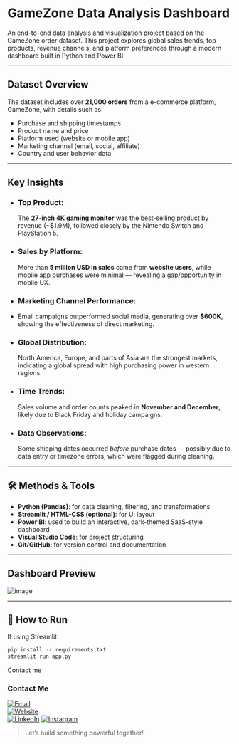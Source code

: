 #  GameZone Data Analysis Dashboard

An end-to-end data analysis and visualization project based on the GameZone order dataset. This project explores global sales trends, top products, revenue channels, and platform preferences through a modern dashboard built in Python and Power BI.

---

##  Dataset Overview

The dataset includes over **21,000 orders** from a e-commerce platform, GameZone, with details such as:

- Purchase and shipping timestamps  
- Product name and price  
- Platform used (website or mobile app)  
- Marketing channel (email, social, affiliate)  
- Country and user behavior data

---

##  Key Insights

- ### Top Product:
  The **27-inch 4K gaming monitor** was the best-selling product by revenue (~$1.9M), followed closely by the Nintendo Switch and PlayStation 5.

- ### Sales by Platform:
  More than **5 million USD in sales** came from **website users**, while mobile app purchases were minimal — revealing a gap/opportunity in mobile UX.

-  ### Marketing Channel Performance:
-  Email campaigns outperformed social media, generating over **$600K**, showing the effectiveness of direct marketing.

- ### Global Distribution:  
  North America, Europe, and parts of Asia are the strongest markets, indicating a global spread with high purchasing power in western regions.

- ### Time Trends: 
  Sales volume and order counts peaked in **November and December**, likely due to Black Friday and holiday campaigns.

- ### Data Observations:
  Some shipping dates occurred *before* purchase dates — possibly due to data entry or timezone errors, which were flagged during cleaning.

---

## 🛠 Methods & Tools

- **Python (Pandas)**: for data cleaning, filtering, and transformations
- **Streamlit / HTML-CSS (optional)**: for UI layout
- **Power BI**: used to build an interactive, dark-themed SaaS-style dashboard
- **Visual Studio Code**: for project structuring
- **Git/GitHub**: for version control and documentation

---

##  Dashboard Preview

![image](https://github.com/user-attachments/assets/6d5679fd-6d4b-4af8-80de-31d0e6dc98ca)

---

## 🚀 How to Run

If using Streamlit:

```bash
pip install -r requirements.txt
streamlit run app.py
```
Contact me

###  Contact Me

[![Email](https://img.shields.io/badge/Email-johnzapata.dev%40gmail.com-blue?style=flat&logo=gmail&logoColor=white)](mailto:contact@johnzapatanalytics.com)  
[![Website](https://img.shields.io/badge/Website-johnzapatanalytics.com-000000?style=flat&logo=firefox&logoColor=white)](https://johnzapatanalytics.com)  
[![LinkedIn](https://img.shields.io/badge/LinkedIn-john--z--byte-0A66C2?style=flat&logo=linkedin&logoColor=white)]([https://www.linkedin.com/in/john-z-byte](https://www.linkedin.com/in/john-z-99698a115/))  
[![Instagram](https://img.shields.io/badge/Instagram-@johnzapata.ai-E4405F?style=flat&logo=instagram&logoColor=white)]([https://www.instagram.com/johnzapata.ai](https://www.instagram.com/johnezapatam/))

> Let’s build something powerful together!



